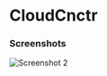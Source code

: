 # CloudCnctr

### Screenshots

![Screenshot 2](https://github.com/arunabhdas/cnctr-android/blob/main/screenshots/screenshot_2.png)
